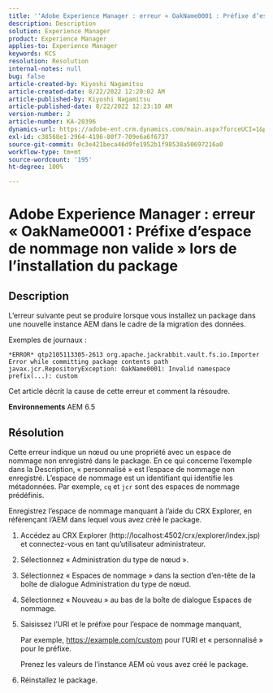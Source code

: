 ```yaml
---
title: '‘Adobe Experience Manager : erreur « OakName0001 : Préfixe d’espace de nommage non valide » lors de l’installation du package’'
description: Description
solution: Experience Manager
product: Experience Manager
applies-to: Experience Manager
keywords: KCS
resolution: Resolution
internal-notes: null
bug: false
article-created-by: Kiyoshi Nagamitsu
article-created-date: 8/22/2022 12:20:02 AM
article-published-by: Kiyoshi Nagamitsu
article-published-date: 8/22/2022 12:23:10 AM
version-number: 2
article-number: KA-20396
dynamics-url: https://adobe-ent.crm.dynamics.com/main.aspx?forceUCI=1&pagetype=entityrecord&etn=knowledgearticle&id=3431d625-b021-ed11-b83e-002248086696
exl-id: c38568e1-2964-4196-80f7-709e6a6f6737
source-git-commit: 0c3e421beca46d9fe1952b1f98538a50697216a0
workflow-type: tm+mt
source-wordcount: '195'
ht-degree: 100%

---
```


# Adobe Experience Manager : erreur « OakName0001 : Préfixe d’espace de nommage non valide » lors de l’installation du package

## Description


L’erreur suivante peut se produire lorsque vous installez un package dans une nouvelle instance AEM dans le cadre de la migration des données.

Exemples de journaux :


```
*ERROR* qtp2105113305-2613 org.apache.jackrabbit.vault.fs.io.Importer Error while committing package contents path javax.jcr.RepositoryException: OakName0001: Invalid namespace prefix(...): custom
```




Cet article décrit la cause de cette erreur et comment la résoudre.

<b>Environnements</b>
AEM 6.5


## Résolution


Cette erreur indique un nœud ou une propriété avec un espace de nommage non enregistré dans le package.
En ce qui concerne l’exemple dans la Description, « personnalisé » est l’espace de nommage non enregistré.
L’espace de nommage est un identifiant qui identifie les métadonnées. Par exemple, `cq` et `jcr` sont des espaces de nommage prédéfinis.

Enregistrez l’espace de nommage manquant à l’aide du CRX Explorer, en référençant l’AEM dans lequel vous avez créé le package.

1. Accédez au CRX Explorer (http://localhost:4502/crx/explorer/index.jsp) et connectez-vous en tant qu’utilisateur administrateur.
2. Sélectionnez « Administration du type de nœud ».
3. Sélectionnez « Espaces de nommage » dans la section d’en-tête de la boîte de dialogue Administration du type de nœud.
4. Sélectionnez « Nouveau » au bas de la boîte de dialogue Espaces de nommage.
5. Saisissez l’URI et le préfixe pour l’espace de nommage manquant,

   Par exemple, https://example.com/custom pour l’URI et « personnalisé » pour le préfixe.

   Prenez les valeurs de l’instance AEM où vous avez créé le package.

6. Réinstallez le package.
